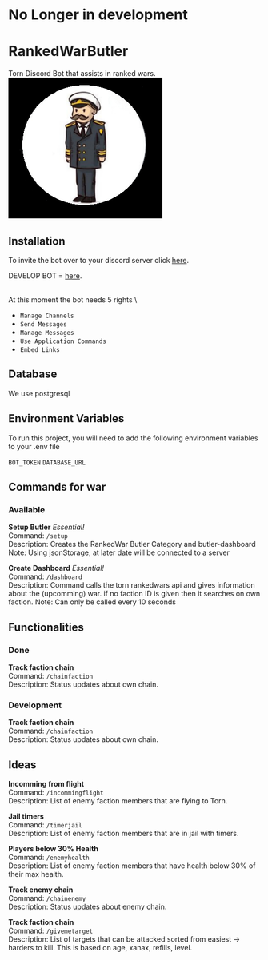 # No Longer in development

# RankedWarButler

Torn Discord Bot that assists in ranked wars.
\
![A Torn Discord bot that assists in ranked wars.](/AdmiralProfile.png)

## Installation

To invite the bot over to your discord server
click [here](https://discord.com/api/oauth2/authorize?client_id=932550905713270836&permissions=2147510288&scope=bot%20applications.commands).

DEVELOP BOT = [here](https://discord.com/api/oauth2/authorize?client_id=1068813614829539338&permissions=2147510288&scope=bot%20applications.commands).

\
At this moment the bot needs 5 rights
\

- `Manage Channels`
- `Send Messages`
- `Manage Messages`
- `Use Application Commands`
- `Embed Links`

## Database

We use postgresql

## Environment Variables

To run this project, you will need to add the following environment variables to your .env file

`BOT_TOKEN`
`DATABASE_URL`

## Commands for war

### Available

**Setup Butler** _Essential!_
\
Command: `/setup`
\
Description: Creates the RankedWar Butler Category and butler-dashboard
Note: Using jsonStorage, at later date will be connected to a server

**Create Dashboard** _Essential!_
\
Command: `/dashboard`
\
Description: Command calls the torn rankedwars api and gives
information about the (upcomming) war. if no faction ID is given then it searches on own faction.
Note: Can only be called every 10 seconds

## Functionalities

### Done

**Track faction chain**
\
Command: `/chainfaction`
\
Description: Status updates about own chain.

### Development

**Track faction chain**
\
Command: `/chainfaction`
\
Description: Status updates about own chain.

## Ideas

**Incomming from flight**
\
Command: `/incommingflight`
\
Description: List of enemy faction members that are flying
to Torn.

**Jail timers**
\
Command: `/timerjail`
\
Description: List of enemy faction members that are in
jail with timers.

**Players below 30% Health**
\
Command: `/enemyhealth`
\
Description: List of enemy faction members that have health
below 30% of their max health.

**Track enemy chain**
\
Command: `/chainenemy`
\
Description: Status updates about enemy chain.

**Track faction chain**
\
Command: `/givemetarget`
\
Description: List of targets that can be attacked sorted from easiest -> harders to kill.
This is based on age, xanax, refills, level.
